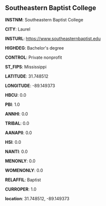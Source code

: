 
Southeastern Baptist College
---
**INSTNM**: Southeastern Baptist College

**CITY**: Laurel

**INSTURL**: https://www.southeasternbaptist.edu

**HIGHDEG**: Bachelor's degree

**CONTROL**: Private nonprofit

**ST_FIPS**: Mississippi

**LATITUDE**: 31.748512

**LONGITUDE**: -89.149373

**HBCU**: 0.0

**PBI**: 1.0

**ANNHI**: 0.0

**TRIBAL**: 0.0

**AANAPII**: 0.0

**HSI**: 0.0

**NANTI**: 0.0

**MENONLY**: 0.0

**WOMENONLY**: 0.0

**RELAFFIL**: Baptist

**CURROPER**: 1.0

**location**: 31.748512, -89.149373